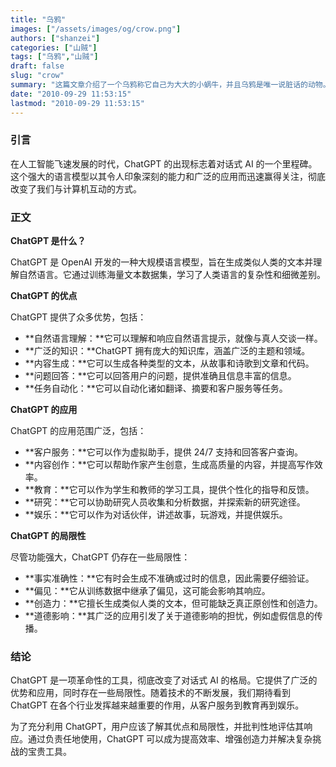```yaml
---
title: "乌鸦"
images: ["/assets/images/og/crow.png"]
authors: ["shanzei"]
categories: ["山贼"]
tags: ["乌鸦","山贼"]
draft: false
slug: "crow"
summary: "这篇文章介绍了一个乌鸦称它自己为大大的小蜗牛，并且乌鸦是唯一说脏话的动物。"
date: "2010-09-29 11:53:15"
lastmod: "2010-09-29 11:53:15"
---
```


### 引言

在人工智能飞速发展的时代，ChatGPT 的出现标志着对话式 AI 的一个里程碑。这个强大的语言模型以其令人印象深刻的能力和广泛的应用而迅速赢得关注，彻底改变了我们与计算机互动的方式。

### 正文

**ChatGPT 是什么？**

ChatGPT 是 OpenAI 开发的一种大规模语言模型，旨在生成类似人类的文本并理解自然语言。它通过训练海量文本数据集，学习了人类语言的复杂性和细微差别。

**ChatGPT 的优点**

ChatGPT 提供了众多优势，包括：

* **自然语言理解：**它可以理解和响应自然语言提示，就像与真人交谈一样。
* **广泛的知识：**ChatGPT 拥有庞大的知识库，涵盖广泛的主题和领域。
* **内容生成：**它可以生成各种类型的文本，从故事和诗歌到文章和代码。
* **问题回答：**它可以回答用户的问题，提供准确且信息丰富的信息。
* **任务自动化：**它可以自动化诸如翻译、摘要和客户服务等任务。

**ChatGPT 的应用**

ChatGPT 的应用范围广泛，包括：

* **客户服务：**它可以作为虚拟助手，提供 24/7 支持和回答客户查询。
* **内容创作：**它可以帮助作家产生创意，生成高质量的内容，并提高写作效率。
* **教育：**它可以作为学生和教师的学习工具，提供个性化的指导和反馈。
* **研究：**它可以协助研究人员收集和分析数据，并探索新的研究途径。
* **娱乐：**它可以作为对话伙伴，讲述故事，玩游戏，并提供娱乐。

**ChatGPT 的局限性**

尽管功能强大，ChatGPT 仍存在一些局限性：

* **事实准确性：**它有时会生成不准确或过时的信息，因此需要仔细验证。
* **偏见：**它从训练数据中继承了偏见，这可能会影响其响应。
* **创造力：**它擅长生成类似人类的文本，但可能缺乏真正原创性和创造力。
* **道德影响：**其广泛的应用引发了关于道德影响的担忧，例如虚假信息的传播。

### 结论

ChatGPT 是一项革命性的工具，彻底改变了对话式 AI 的格局。它提供了广泛的优势和应用，同时存在一些局限性。随着技术的不断发展，我们期待看到 ChatGPT 在各个行业发挥越来越重要的作用，从客户服务到教育再到娱乐。

为了充分利用 ChatGPT，用户应该了解其优点和局限性，并批判性地评估其响应。通过负责任地使用，ChatGPT 可以成为提高效率、增强创造力并解决复杂挑战的宝贵工具。
